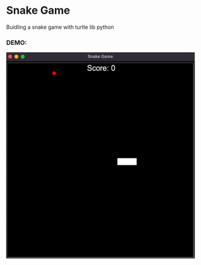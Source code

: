 # Snake Game
Buidling a snake game with turtle lib python


### DEMO:

<img height="550" width="550" src="https://github.com/Elstargo00/snake-game/blob/main/images/demo_snake.gif?raw=true">

